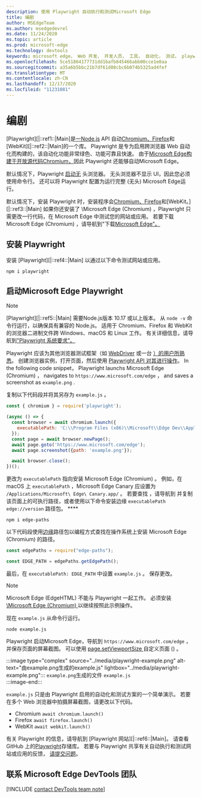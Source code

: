 ```yaml
---
description: 使用 Playwright 自动执行和测试Microsoft Edge
title: 编剧
author: MSEdgeTeam
ms.author: msedgedevrel
ms.date: 11/24/2020
ms.topic: article
ms.prod: microsoft-edge
ms.technology: devtools
keywords: microsoft edge， Web 开发， 开发人员， 工具， 自动化， 测试， playwright， 节点， javascript， npm
ms.openlocfilehash: 5ce51864177731dd1bafb845466abb00cce1e0aa
ms.sourcegitcommit: a35a6b5bbc21b7df61d08cbc6b074b5325ad4fef
ms.translationtype: MT
ms.contentlocale: zh-CN
ms.lasthandoff: 12/17/2020
ms.locfileid: "11231081"
---
```

# 编剧  

[Playwright][|::ref1::|Main]是[一Node.js][NodejsMain] API 自动[Chromium、Firefox][FirefoxMain]和[WebKit][|::ref2::|Main]的一个库。 [][ChromiumHome]  Playwright 是专为启用跨浏览器 Web 自动化而构建的，该自动化功能非常绿色、功能可靠且快速。  由于[Microsoft Edge构建于开放源代码Chromium，][MicrosoftBlogsWindowsExperience20181206]因此 Playwright 还能够自动Microsoft Edge。  

默认情况下，Playwright [启动无][WikiHeadlessBrowser] 头浏览器。  无头浏览器不显示 UI，因此您必须使用命令行。  还可以将 Playwright 配置为运行完整 \(无头\) Microsoft Edge运行。  

默认情况下，安装 Playwright 时，安装程序会[Chromium、Firefox][FirefoxMain]和[WebKit。][|::ref3::|Main] [][ChromiumHome]  如果你还安装了 \Microsoft Edge \(Chromium\) ，Playwright 只需更改一行代码，在 Microsoft Edge 中测试您的网站或应用。  若要下载Microsoft Edge \(Chromium\) ，请导航到"下载[Microsoft Edge"。][MicrosoftEdgeDownload]  

## 安装 Playwright  

安装 [Playwright][|::ref4::|Main] 以通过以下命令测试网站或应用。  

```shell
npm i playwright
```  

## 启动Microsoft Edge Playwright  

> [!NOTE]
> [Playwright][|::ref5::|Main] 需要Node.js版本 10.17 或以上版本。 从 `node -v` 命令行运行，以确保具有兼容的 Node.js。  适用于 Chromium、Firefox 和 WebKit 的浏览器二进制文件跨 Windows、macOS 和 Linux 工作。 有关详细信息，请导航到["Playwright 系统要求"。][PlaywrightSystemRequirements]  

Playwright 应该为其他浏览器测试框架（如 [WebDriver][WebDriverChromiumMain] 或一台 [）的用户所熟悉][PuppeteerMain]。  创建浏览器实例，打开页面，然后使用 [Playwright API 对其进行操作][PlaywrightAPIReference]。  In the following code snippet， Playwright launchs Microsoft Edge \(Chromium\) ， navigates to `https://www.microsoft.com/edge` ， and saves a screenshot as `example.png` .  

复制以下代码段并将其另存为 `example.js` 。  

```javascript
const { chromium } = require('playwright');

(async () => {
  const browser = await chromium.launch({
    executablePath: 'C:\\Program Files (x86)\\Microsoft\\Edge Dev\\Application\\msedge.exe'
  });
  const page = await browser.newPage();
  await page.goto('https://www.microsoft.com/edge');
  await page.screenshot({path: 'example.png'});

  await browser.close();
})();
```  

更改为 `executablePath` 指向安装 Microsoft Edge \(Chromium\) 。  例如，在 macOS 上 `executablePath` ，Microsoft Edge Canary 应设置为 `/Applications/Microsoft\ Edge\ Canary.app/` 。  若要查找 ，请导航到 并复制该页面上的可执行路径，或者使用以下命令安装边缘 `executablePath` `edge://version` 路径包。 **** [][npmEdgePaths]  

```shell
npm i edge-paths
```  

以下代码段使用[边缘][npmEdgePaths]路径包以编程方式查找在操作系统上安装 Microsoft Edge \(Chromium\) 的路径。  

```javascript
const edgePaths = require("edge-paths");

const EDGE_PATH = edgePaths.getEdgePath();
```  

最后，在 `executablePath: EDGE_PATH` 中设置 `example.js` 。  保存更改。  

> [!NOTE]
> Microsoft Edge \(EdgeHTML\) 不能与 Playwright 一起工作。  必须安装[\Microsoft Edge \(Chromium\) ][MicrosoftEdgeDownload]以继续按照此示例操作。  

现在 `example.js` 从命令行运行。  

```shell
node example.js
```  

Playwright 启动Microsoft Edge，导航到 `https://www.microsoft.com/edge` ，并保存页面的屏幕截图。  可以使用 [page.setViewportSize ][PlaywrightAPIPageSetViewport]自定义页面 () 。  

:::image type="complex" source="../media/playwright-example.png" alt-text="由example.png生成的example.js" lightbox="../media/playwright-example.png":::
    `example.png`生成的文件 `example.js`  
:::image-end:::  

`example.js` 只是由 Playwright 启用的自动化和测试方案的一个简单演示。  若要在多个 Web 浏览器中拍摄屏幕截图，请更改以下代码。  

*   Chromium  `await chromium.launch()`  
*   Firefox  `await firefox.launch()`  
*   WebKit  `await webkit.launch()`  

有关 Playwright 的信息，请导航到 [Playwright 网站][|::ref6::|Main]。  请查看 GitHub 上的[Playwright][PlaywrightRepo]存储库。  若要与 Playwright 共享有关自动执行和测试网站或应用的反馈， [请提交问题][PlaywrightRepoNewIssue]。  

## 联系 Microsoft Edge DevTools 团队  

[!INCLUDE [contact DevTools team note](../devtools-guide-chromium/includes/contact-devtools-team-note.md)]  

<!-- links -->  

[WebdriverChromiumMain]: ../webdriver-chromium/index.md "WebDriver (Chromium) |Microsoft Docs"  
[PuppeteerMain]: ../puppeteer/index.md "百年|Microsoft Docs"  

[MicrosoftBlogsWindowsExperience20181206]: https://blogs.windows.com/windowsexperience/2018/12/06/microsoft-edge-making-the-web-better-through-more-open-source-collaboration "Microsoft Edge：通过更多开放源代码协作功能改善|Microsoft 体验博客"  

[MicrosoftEdgeDownload]: https://microsoft.com/edge "下载Microsoft Edge"  

[ChromiumHome]: https://www.chromium.org/Home "Chromium |项目Chromium"  

[FirefoxMain]: https://www.mozilla.org/firefox "Mozilla Firefox"  

[NodejsMain]: https://nodejs.org "Node.js"  

[npmEdgePaths]: https://www.npmjs.com/package/edge-paths "边缘路径|npm"  

[PlaywrightMain]: https://playwright.dev "Playwright"  
[PlaywrightAPIReference]: https://playwright.dev#?path=docs/api.md "Playwright API 参考"  
[PlaywrightAPIPageSetViewport]: https://playwright.dev#?path=docs%2Fapi.md&q=pagesetviewportsizeviewportsize "page.setViewportSize (viewportSize) |Playwright API 参考"    
[PlaywrightSystemRequirements]: https://playwright.dev#?path=docs/intro.md&q=system-requirements "Playwright 系统要求"  

[PlaywrightRepo]: https://github.com/microsoft/playwright "Playwright |GitHub"  
[PlaywrightRepoNewIssue]: https://github.com/microsoft/playwright/issues/new/choose "Playwright 存储库管理中的|GitHub"  

[WebKitMain]: https://webkit.org "WebKit"  

[WikiHeadlessBrowser]: https://en.wikipedia.org/wiki/Headless_browser "无头浏览器|Wikipedia"  
